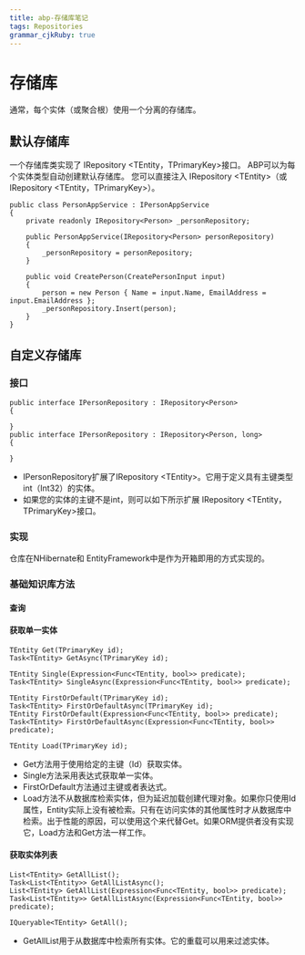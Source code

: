 ```yaml
---
title: abp-存储库笔记
tags: Repositories
grammar_cjkRuby: true
---
```


# 存储库
通常，每个实体（或聚合根）使用一个分离的存储库。
## 默认存储库
一个存储库类实现了 IRepository \<TEntity，TPrimaryKey\>接口。
ABP可以为每个实体类型自动创建默认存储库。
您可以直接注入 IRepository \<TEntity\>（或IRepository \<TEntity，TPrimaryKey\>）。
```csharp?linenums
public class PersonAppService : IPersonAppService
{
    private readonly IRepository<Person> _personRepository;

    public PersonAppService(IRepository<Person> personRepository)
    {
        _personRepository = personRepository;
    }

    public void CreatePerson(CreatePersonInput input)
    {        
        person = new Person { Name = input.Name, EmailAddress = input.EmailAddress };
        _personRepository.Insert(person);
    }
}
```
## 自定义存储库
### 接口
```csharp?linenums
public interface IPersonRepository : IRepository<Person>
{

}
public interface IPersonRepository : IRepository<Person, long>
{

}
```
* IPersonRepository扩展了IRepository \<TEntity\>。它用于定义具有主键类型int（Int32）的实体。
* 如果您的实体的主键不是int，则可以如下所示扩展 IRepository \<TEntity，TPrimaryKey\>接口。
### 实现
仓库在NHibernate和 EntityFramework中是作为开箱即用的方式实现的。
### 基础知识库方法
#### 查询
#### 获取单一实体
```csharp?linenums
TEntity Get(TPrimaryKey id);
Task<TEntity> GetAsync(TPrimaryKey id);

TEntity Single(Expression<Func<TEntity, bool>> predicate);
Task<TEntity> SingleAsync(Expression<Func<TEntity, bool>> predicate);

TEntity FirstOrDefault(TPrimaryKey id);
Task<TEntity> FirstOrDefaultAsync(TPrimaryKey id);
TEntity FirstOrDefault(Expression<Func<TEntity, bool>> predicate);
Task<TEntity> FirstOrDefaultAsync(Expression<Func<TEntity, bool>> predicate);

TEntity Load(TPrimaryKey id);
```
* Get方法用于使用给定的主键（Id）获取实体。
* Single方法采用表达式获取单一实体。
* FirstOrDefault方法通过主键或者表达式。
* Load方法不从数据库检索实体，但为延迟加载创建代理对象。如果你只使用Id属性，Entity实际上没有被检索。只有在访问实体的其他属性时才从数据库中检索。出于性能的原因，可以使用这个来代替Get。如果ORM提供者没有实现它，Load方法和Get方法一样工作。
#### 获取实体列表
```csharp?linenums
List<TEntity> GetAllList();
Task<List<TEntity>> GetAllListAsync();
List<TEntity> GetAllList(Expression<Func<TEntity, bool>> predicate);
Task<List<TEntity>> GetAllListAsync(Expression<Func<TEntity, bool>> predicate);

IQueryable<TEntity> GetAll();
```
* GetAllList用于从数据库中检索所有实体。它的重载可以用来过滤实体。
#### 

